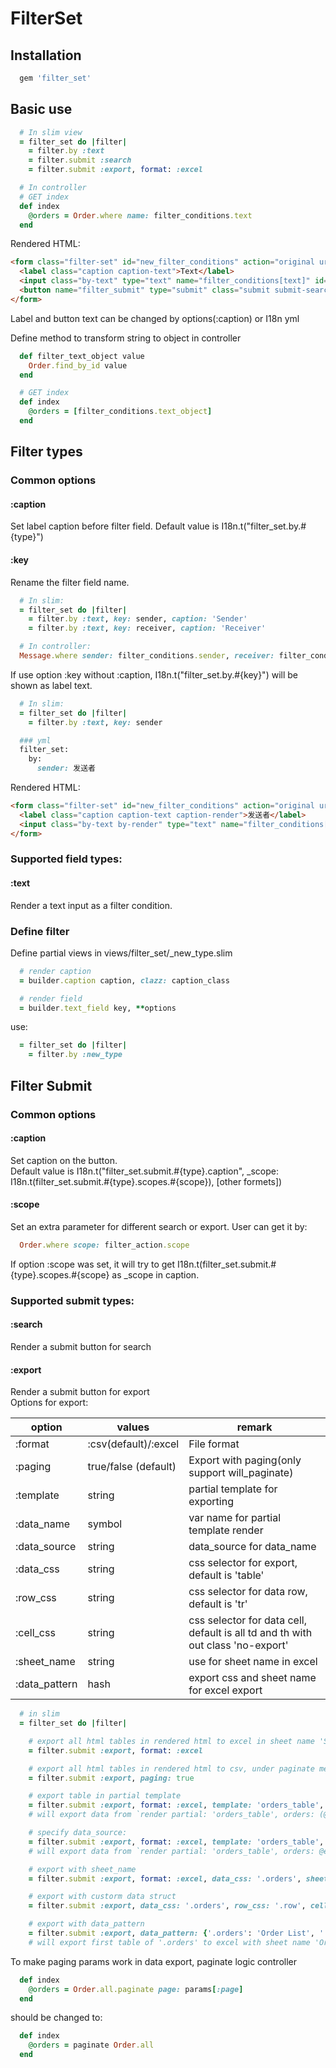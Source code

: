# FilterSet

## Installation

``` ruby
  gem 'filter_set'
```


## Basic use

``` ruby
  # In slim view
  = filter_set do |filter|
    = filter.by :text
    = filter.submit :search
    = filter.submit :export, format: :excel

  # In controller
  # GET index
  def index
    @orders = Order.where name: filter_conditions.text
  end
```
Rendered HTML:

``` html
<form class="filter-set" id="new_filter_conditions" action="original url" accept-charset="UTF-8" method="get">
  <label class="caption caption-text">Text</label>
  <input class="by-text" type="text" name="filter_conditions[text]" id="filter_conditions_text">
  <button name="filter_submit" type="submit" class="submit submit-search" value="{&quot;type&quot;:&quot;search&quot;}">Search</button>
</form>
```
Label and button text can be changed by options(:caption) or I18n yml

Define method to transform string to object in controller
``` ruby
  def filter_text_object value
    Order.find_by_id value
  end

  # GET index
  def index
    @orders = [filter_conditions.text_object]
  end
```

## Filter types
### Common options
#### :caption
Set label caption before filter field. Default value is I18n.t("filter_set.by.#{type}")

#### :key
Rename the filter field name.
``` ruby
  # In slim:
  = filter_set do |filter|
    = filter.by :text, key: sender, caption: 'Sender'
    = filter.by :text, key: receiver, caption: 'Receiver'

  # In controller:
  Message.where sender: filter_conditions.sender, receiver: filter_conditions.receiver
```

If use option :key without :caption, I18n.t("filter_set.by.#{key}") will be shown as label text.

``` ruby
  # In slim:
  = filter_set do |filter|
    = filter.by :text, key: sender

  ### yml
  filter_set:
    by:
      sender: 发送者
```
Rendered HTML:
``` html
<form class="filter-set" id="new_filter_conditions" action="original url" accept-charset="UTF-8" method="get">
  <label class="caption caption-text caption-render">发送者</label>
  <input class="by-text by-render" type="text" name="filter_conditions[sender]" id="filter_conditions_sender">
</form>
```

### Supported field types:
#### :text
Render a text input as a filter condition.

### Define filter
Define partial views in views/filter_set/_new_type.slim
``` ruby
  # render caption
  = builder.caption caption, clazz: caption_class

  # render field
  = builder.text_field key, **options
```
use:
``` ruby
  = filter_set do |filter|
    = filter.by :new_type
```


## Filter Submit
### Common options
#### :caption
Set caption on the button.  
Default value is I18n.t("filter_set.submit.#{type}.caption", _scope: I18n.t(filter_set.submit.#{type}.scopes.#{scope}), [other formets])

#### :scope
Set an extra parameter for different search or export. User can get it by:
``` ruby
  Order.where scope: filter_action.scope
```
If option :scope was set, it will try to get I18n.t(filter_set.submit.#{type}.scopes.#{scope} as _scope in caption.

### Supported submit types:
#### :search
Render a submit button for search

#### :export
Render a submit button for export  
Options for export:

|option | values | remark|
|- | - | -|
|:format | :csv(default)/:excel | File format|
|:paging | true/false (default) | Export with paging(only support will_paginate)|
|:template | string | partial template for exporting|
|:data_name | symbol | var name for partial template render|
|:data_source | string | data_source for data_name|
|:data_css | string | css selector for export, default is 'table'|
|:row_css | string | css selector for data row, default is 'tr'|
|:cell_css | string | css selector for data cell, default is all td and th with out class 'no-export'|
|:sheet_name | string | use for sheet name in excel|
|:data_pattern | hash | export css and sheet name for excel export|

``` ruby
  # in slim
  = filter_set do |filter|

    # export all html tables in rendered html to excel in sheet name 'Sheet1', 'Sheet2'...
    = filter.submit :export, format: :excel

    # export all html tables in rendered html to csv, under paginate method enabled
    = filter.submit :export, paging: true

    # export table in partial template
    = filter.submit :export, format: :excel, template: 'orders_table', data_name: 'orders'
    # will export data from `render partial: 'orders_table', orders: (@orders || orders)`

    # specify data_source:
    = filter.submit :export, format: :excel, template: 'orders_table', data_name: 'orders', data_source: '@enabled_orders'
    # will export data from `render partial: 'orders_table', orders: @enabled_orders`

    # export with sheet_name
    = filter.submit :export, format: :excel, data_css: '.orders', sheet_name: 'Order List'

    # export with custorm data struct
    = filter.submit :export, data_css: '.orders', row_css: '.row', cell_css: '.cell'

    # export with data_pattern
    = filter.submit :export, data_pattern: {'.orders': 'Order List', '.users': 'User List'}
    # will export first table of '.orders' to excel with sheet name 'Order List', first table of '.users' to excel with sheet name 'User List'
```
To make paging params work in data export, paginate logic controller
``` ruby
  def index
    @orders = Order.all.paginate page: params[:page]
  end
```
should be changed to:
``` ruby
  def index
    @orders = paginate Order.all
  end
```

